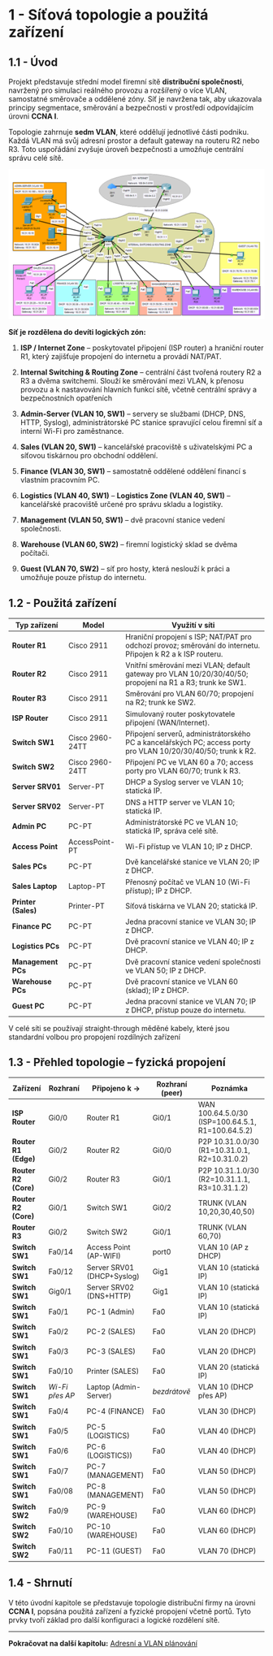 
# **1 - Síťová topologie a použitá zařízení**

## 1.1 - Úvod

Projekt představuje střední model firemní sítě **distribuční společnosti**, navržený pro simulaci reálného provozu a rozšířený o více VLAN, samostatné směrovače a oddělené zóny. Síť je navržena tak, aby ukazovala principy segmentace, směrování a bezpečnosti v prostředí odpovídajícím úrovni **CCNA I**.

Topologie zahrnuje **sedm VLAN**, které oddělují jednotlivé části podniku. Každá VLAN má svůj adresní prostor a default gateway na routeru R2 nebo R3. Toto uspořádání zvyšuje úroveň bezpečnosti a umožňuje centrální správu celé sítě.

![TYPOLOGY-MAP](../images/Pasted%20image%2020250926200556.png)

**Síť je rozdělena do devíti logických zón:**

1. **ISP / Internet Zone** – poskytovatel připojení (ISP router) a hraniční router R1, který zajišťuje propojení do internetu a provádí NAT/PAT.
    
2. **Internal Switching & Routing Zone** – centrální část tvořená routery R2 a R3 a dvěma switchemi. Slouží ke směrování mezi VLAN, k přenosu provozu a k nastavování hlavních funkcí sítě, včetně centrální správy a bezpečnostních opatřeních
    
3. **Admin-Server (VLAN 10, SW1)** – servery se službami (DHCP, DNS, HTTP, Syslog), administrátorské PC stanice spravující celou firemní síť a interní Wi-Fi pro zaměstnance.
    
4. **Sales (VLAN 20, SW1)** – kancelářské pracoviště s uživatelskými PC a síťovou tiskárnou pro obchodní oddělení.
    
5. **Finance (VLAN 30, SW1)** – samostatně oddělené oddělení financí s vlastním pracovním PC.
    
6. **Logistics (VLAN 40, SW1)** – **Logistics Zone (VLAN 40, SW1)** – kancelářské pracoviště určené pro správu skladu a logistiky.
    
7. **Management (VLAN 50, SW1)** – dvě pracovní stanice vedení společnosti.
    
8. **Warehouse (VLAN 60, SW2)** – firemní logistický sklad se dvěma počítači.
    
9. **Guest (VLAN 70, SW2)** – síť pro hosty, která neslouží k práci a umožňuje pouze přístup do internetu.
    

## 1.2 - Použitá zařízení

| Typ zařízení        | Model           | Využití v síti                                                                                                 |
| ------------------- | --------------- | -------------------------------------------------------------------------------------------------------------- |
| **Router R1**       | Cisco 2911      | Hraniční propojení s ISP; NAT/PAT pro odchozí provoz; směrování do internetu. Připojen k R2 a k ISP routeru.   |
| **Router R2**       | Cisco 2911      | Vnitřní směrování mezi VLAN; default gateway pro VLAN 10/20/30/40/50; propojení na R1 a R3; trunk ke SW1.      |
| **Router R3**       | Cisco 2911      | Směrování pro VLAN 60/70; propojení na R2; trunk ke SW2.                                                       |
| **ISP Router**      | Cisco 2911      | Simulovaný router poskytovatele připojení (WAN/Internet).                                                      |
| **Switch SW1**      | Cisco 2960-24TT | Připojení serverů, administrátorského PC a kancelářských PC; access porty pro VLAN 10/20/30/40/50; trunk k R2. |
| **Switch SW2**      | Cisco 2960-24TT | Připojení PC ve VLAN 60 a 70; access porty pro VLAN 60/70; trunk k R3.                                         |
| **Server SRV01**    | Server-PT       | DHCP a Syslog server ve VLAN 10; statická IP.                                                                  |
| **Server SRV02**    | Server-PT       | DNS a HTTP server ve VLAN 10; statická IP.                                                                     |
| **Admin PC**        | PC-PT           | Administrátorské PC ve VLAN 10; statická IP, správa celé sítě.                                                 |
| **Access Point**    | AccessPoint-PT  | Wi-Fi přístup ve VLAN 10; IP z DHCP.                                                                           |
| **Sales PCs**       | PC-PT           | Dvě kancelářské stanice ve VLAN 20; IP z DHCP.                                                                 |
| **Sales Laptop**    | Laptop-PT       | Přenosný počítač ve VLAN 10 (Wi-Fi přístup); IP z DHCP.                                                        |
| **Printer (Sales)** | Printer-PT      | Síťová tiskárna ve VLAN 20; statická IP.                                                                       |
| **Finance PC**      | PC-PT           | Jedna pracovní stanice ve VLAN 30; IP z DHCP.                                                                  |
| **Logistics PCs**   | PC-PT           | Dvě pracovní stanice ve VLAN 40; IP z DHCP.                                                                    |
| **Management PCs**  | PC-PT           | Dvě pracovní stanice vedení společnosti ve VLAN 50; IP z DHCP.                                                 |
| **Warehouse PCs**   | PC-PT           | Dvě pracovní stanice ve VLAN 60 (sklad); IP z DHCP.                                                            |
| **Guest PC**        | PC-PT           | Jedna pracovní stanice ve VLAN 70; IP z DHCP, přístup pouze do internetu.                                      |

V celé síti se používají straight-through měděné kabely, které jsou standardní volbou pro propojení rozdílných zařízení 


## 1.3 - Přehled topologie – fyzická propojení

| Zařízení             | Rozhraní        | Připojeno k ->             | Rozhraní (peer) | Poznámka                                          |
| -------------------- | --------------- | -------------------------- | --------------- | ------------------------------------------------- |
| **ISP Router**       | Gi0/0           | Router R1                  | Gi0/1           | WAN 100.64.5.0/30 (ISP=100.64.5.1, R1=100.64.5.2) |
| **Router R1 (Edge)** | Gi0/2           | Router R2                  | Gi0/0           | P2P 10.31.0.0/30 (R1=10.31.0.1, R2=10.31.0.2)     |
| **Router R2 (Core)** | Gi0/2           | Router R3                  | Gi0/1           | P2P 10.31.1.0/30 (R2=10.31.1.1, R3=10.31.1.2)     |
| **Router R2 (Core)** | Gi0/1           | Switch SW1                 | Gi0/2           | TRUNK (VLAN 10,20,30,40,50)                       |
| **Router R3**        | Gi0/2           | Switch SW2                 | Gi0/1           | TRUNK (VLAN 60,70)                                |
| **Switch SW1**       | Fa0/14          | Access Point (AP-WIFI)     | port0           | VLAN 10 (AP z DHCP)                               |
| **Switch SW1**       | Fa0/12          | Server SRV01 (DHCP+Syslog) | Gig1            | VLAN 10 (statická IP)                             |
| **Switch SW1**       | Gig0/1          | Server SRV02 (DNS+HTTP)    | Gig1            | VLAN 10 (statická IP)                             |
| **Switch SW1**       | Fa0/1           | PC-1 (Admin)               | Fa0             | VLAN 10 (statická IP)                             |
| **Switch SW1**       | Fa0/2           | PC-2 (SALES)               | Fa0             | VLAN 20 (DHCP)                                    |
| **Switch SW1**       | Fa0/3           | PC-3 (SALES)               | Fa0             | VLAN 20 (DHCP)                                    |
| **Switch SW1**       | Fa0/10          | Printer (SALES)            | Fa0             | VLAN 20 (statická IP)                             |
| **Switch SW1**       | _Wi-Fi přes AP_ | Laptop (Admin-Server)      | _bezdrátově_    | VLAN 10 (DHCP přes AP)                            |
| **Switch SW1**       | Fa0/4           | PC-4 (FINANCE)             | Fa0             | VLAN 30 (DHCP)                                    |
| **Switch SW1**       | Fa0/5           | PC-5 (LOGISTICS)           | Fa0             | VLAN 40 (DHCP)                                    |
| **Switch SW1**       | Fa0/6           | PC-6 (LOGISTICS))          | Fa0             | VLAN 40 (DHCP)                                    |
| **Switch SW1**       | Fa0/7           | PC-7 (MANAGEMENT)          | Fa0             | VLAN 50 (DHCP)                                    |
| **Switch SW1**       | Fa0/08          | PC-8 (MANAGEMENT)          | Fa0             | VLAN 50 (DHCP)                                    |
| **Switch SW2**       | Fa0/9           | PC-9 (WAREHOUSE)           | Fa0             | VLAN 60 (DHCP)                                    |
| **Switch SW2**       | Fa0/10          | PC-10 (WAREHOUSE)          | Fa0             | VLAN 60 (DHCP)                                    |
| **Switch SW2**       | Fa0/11          | PC-11 (GUEST)              | Fa0             | VLAN 70 (DHCP)                                    |



## 1.4 - Shrnutí

V této úvodní kapitole se představuje topologie distribuční firmy na úrovni **CCNA I**, popsána použitá zařízení a fyzické propojení včetně portů. Tyto prvky tvoří základ pro další konfiguraci a logické rozdělení sítě.


---

**Pokračovat na další kapitolu:** [Adresní a VLAN plánování](02-adresni-a-vlan-planovani.md)























































































